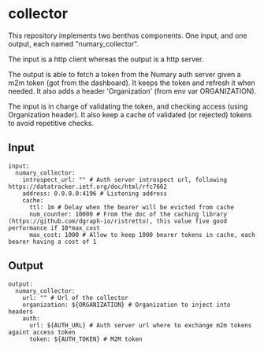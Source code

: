 # collector

This repository implements two benthos components.
One input, and one output, each named "numary_collector".

The input is a http client whereas the output is a http server.

The output is able to fetch a token from the Numary auth server given a m2m token (got from the dashboard).
It keeps the token and refresh it when needed.
It also adds a header 'Organization' (from env var ORGANIZATION).

The input is in charge of validating the token, and checking access (using Organization header).
It also keep a cache of validated (or rejected) tokens to avoid repetitive checks.

## Input

```
input:
  numary_collector:
    introspect_url: "" # Auth server introspect url, following https://datatracker.ietf.org/doc/html/rfc7662
    address: 0.0.0.0:4196 # Listening address
    cache:
      ttl: 1m # Delay when the bearer will be evicted from cache
      num_counter: 10000 # From the doc of the caching library (https://github.com/dgraph-io/ristretto), this value five good performance if 10*max_cost 
      max_cost: 1000 # Allow to keep 1000 bearer tokens in cache, each bearer having a cost of 1
```

## Output

```
output:
  numary_collector:
    url: "" # Url of the collector
    organization: ${ORGANIZATION} # Organization to inject into headers
    auth: 
      url: ${AUTH_URL} # Auth server url where to exchange m2m tokens againt access token
      token: ${AUTH_TOKEN} # M2M token
```
